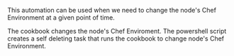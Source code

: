 This automation can be used when we need to change the node's Chef Environment at a given point of time.

The cookbook changes the node's Chef Enviroment.
The powershell script creates a self deleting task that runs the cookbook to change node's Chef Environment.